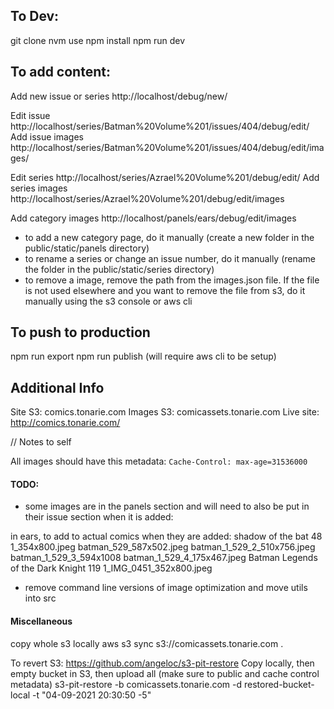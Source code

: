 ## To Dev:

git clone
nvm use
npm install
npm run dev

## To add content:

Add new issue or series
http://localhost/debug/new/

Edit issue
http://localhost/series/Batman%20Volume%201/issues/404/debug/edit/
Add issue images
http://localhost/series/Batman%20Volume%201/issues/404/debug/edit/images/

Edit series
http://localhost/series/Azrael%20Volume%201/debug/edit/
Add series images
http://localhost/series/Azrael%20Volume%201/debug/edit/images

Add category images
http://localhost/panels/ears/debug/edit/images

- to add a new category page, do it manually (create a new folder in the public/static/panels directory)
- to rename a series or change an issue number, do it manually (rename the folder in the public/static/series directory)
- to remove a image, remove the path from the images.json file. If the file is not used elsewhere and you want to remove the file from s3, do it manually using the s3 console or aws cli

## To push to production

npm run export
npm run publish (will require aws cli to be setup)

## Additional Info

Site S3: comics.tonarie.com
Images S3: comicassets.tonarie.com
Live site: http://comics.tonarie.com/

// Notes to self

All images should have this metadata: `Cache-Control: max-age=31536000`

#### TODO:

- some images are in the panels section and will need to also be put in their issue section when it is added:

in ears, to add to actual comics when they are added:
shadow of the bat 48 1_354x800.jpeg
batman_529_587x502.jpeg
batman_1_529_2_510x756.jpeg
batman_1_529_3_594x1008
batman_1_529_4_175x467.jpeg
Batman Legends of the Dark Knight 119 1_IMG_0451_352x800.jpeg

- remove command line versions of image optimization and move utils into src

#### Miscellaneous

copy whole s3 locally
aws s3 sync s3://comicassets.tonarie.com .

To revert S3:
https://github.com/angeloc/s3-pit-restore
Copy locally, then empty bucket in S3, then upload all (make sure to public and cache control metadata)
s3-pit-restore -b comicassets.tonarie.com -d restored-bucket-local -t "04-09-2021 20:30:50 -5"
